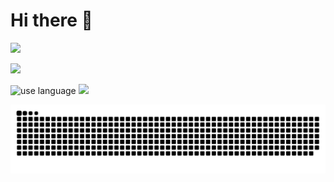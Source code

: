 # Hi there 👋

<img width="300px" src="https://count.getloli.com/get/@AceXiamo?theme=gelbooru"></img>


<img height="165px" src="https://me.axm.moe/service/duolingo/image?radius=20"></img>

![use language](https://github-readme-stats.vercel.app/api/top-langs/?username=AceXiamo&layout=compact&langs_count=6&text_color=94a3b8&icon_color=fff&title_color=3b82f6&bg_color=0f172a)
<img width="300px" src="https://github-readme-stats.vercel.app/api?username=AceXiamo&count_private=true"></img>

![snake](./assets/github-contribution-grid-snake-dark.svg)
